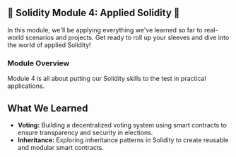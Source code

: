 ## 🌟 Solidity Module 4: Applied Solidity 🚀

In this module, we'll be applying everything we've learned so far to real-world scenarios and projects. Get ready to roll up your sleeves and dive into the world of applied Solidity!

### Module Overview

Module 4 is all about putting our Solidity skills to the test in practical applications.

## What We Learned
- **Voting:** Building a decentralized voting system using smart contracts to ensure transparency and security in elections.
- **Inheritance:** Exploring inheritance patterns in Solidity to create reusable and modular smart contracts.
